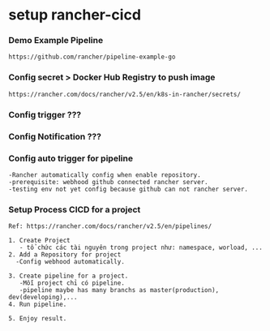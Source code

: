 # setup rancher-cicd
### Demo Example Pipeline
    https://github.com/rancher/pipeline-example-go
    
### Config secret > Docker Hub Registry to push image
    https://rancher.com/docs/rancher/v2.5/en/k8s-in-rancher/secrets/

### Config trigger ???

### Config Notification ???

### Config auto trigger for pipeline
    -Rancher automatically config when enable repository.
    -prerequisite: webhood github connected rancher server.
    -testing env not yet config because github can not rancher server.

### Setup Process CICD for a project
    Ref: https://rancher.com/docs/rancher/v2.5/en/pipelines/

    1. Create Project
       - tổ chức các tài nguyên trong project như: namespace, worload, ...
    2. Add a Repository for project
      -Config webhood automatically.
    
    3. Create pipeline for a project.
       -Mỗi project chỉ có pipeline.
       -pipeline maybe has many branchs as master(production), dev(developing),...
    4. Run pipeline.
    
    5. Enjoy result.